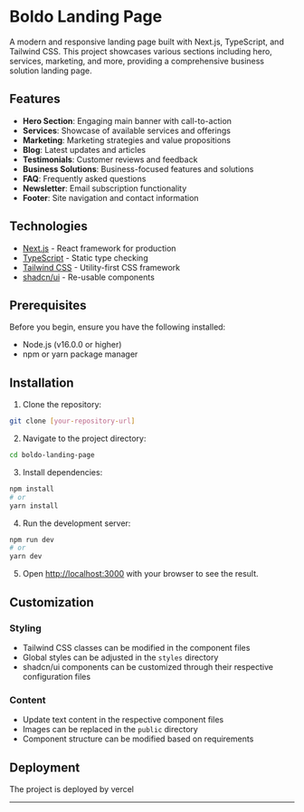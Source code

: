 # Boldo Landing Page

A modern and responsive landing page built with Next.js, TypeScript, and Tailwind CSS. This project showcases various sections including hero, services, marketing, and more, providing a comprehensive business solution landing page.

## Features

- **Hero Section**: Engaging main banner with call-to-action
- **Services**: Showcase of available services and offerings
- **Marketing**: Marketing strategies and value propositions
- **Blog**: Latest updates and articles
- **Testimonials**: Customer reviews and feedback
- **Business Solutions**: Business-focused features and solutions
- **FAQ**: Frequently asked questions
- **Newsletter**: Email subscription functionality
- **Footer**: Site navigation and contact information

## Technologies

- [Next.js](https://nextjs.org/) - React framework for production
- [TypeScript](https://www.typescriptlang.org/) - Static type checking
- [Tailwind CSS](https://tailwindcss.com/) - Utility-first CSS framework
- [shadcn/ui](https://ui.shadcn.com/) - Re-usable components

## Prerequisites

Before you begin, ensure you have the following installed:
- Node.js (v16.0.0 or higher)
- npm or yarn package manager


## Installation

1. Clone the repository:
```bash
git clone [your-repository-url]
```

2. Navigate to the project directory:
```bash
cd boldo-landing-page
```

3. Install dependencies:
```bash
npm install
# or
yarn install
```

4. Run the development server:
```bash
npm run dev
# or
yarn dev
```

5. Open [http://localhost:3000](http://localhost:3000) with your browser to see the result.

## Customization

### Styling
- Tailwind CSS classes can be modified in the component files
- Global styles can be adjusted in the `styles` directory
- shadcn/ui components can be customized through their respective configuration files

### Content
- Update text content in the respective component files
- Images can be replaced in the `public` directory
- Component structure can be modified based on requirements

## Deployment

The project is deployed by vercel 







---

<!-- echo "# boldo" >> README.md]
 {/* hover:bg-opacity-20 */}
git init
git add README.md
git commit -m "first commit"
git branch -M main
git remote add origin git@github.com:Elyzsium/boldo.git
git push -u origin main -->

